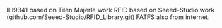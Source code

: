 ILI9341 based on Tilen Majerle work
RFID based on Seeed-Studio work (github.com/Seeed-Studio/RFID_Library.git)
FATFS also from internet.
